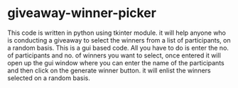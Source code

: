 # giveaway-winner-picker
This code is written in python using tkinter module. it will help anyone who is conducting a giveaway to select the winners from a list of participants, on a random basis.
This is a gui based code.
All you have to do is enter the no. of participants and no. of winners you want to select, once entered it will open up the gui window where you can enter the name of the participants and then click on the generate winner button.
it will enlist the winners selected on a random basis.
